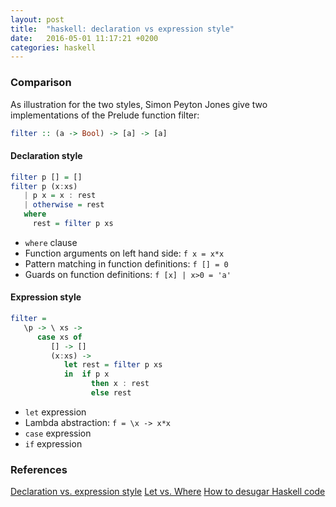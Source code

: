 ```yaml
---
layout: post
title:  "haskell: declaration vs expression style"
date:   2016-05-01 11:17:21 +0200
categories: haskell
---
```


### Comparison

As illustration for the two styles, Simon Peyton Jones give two implementations
of the Prelude function filter:

```haskell
filter :: (a -> Bool) -> [a] -> [a]
```

#### Declaration style

```haskell
filter p [] = []
filter p (x:xs)
   | p x = x : rest
   | otherwise = rest
   where
     rest = filter p xs
```

- `where` clause
- Function arguments on left hand side: `f x = x*x`
- Pattern matching in function definitions: `f [] = 0`
- Guards on function definitions: `f [x] | x>0 = 'a'`

#### Expression style

```haskell
filter =
   \p -> \ xs ->
      case xs of
         [] -> []
         (x:xs) ->
            let rest = filter p xs
            in  if p x
                  then x : rest
                  else rest
```

- `let` expression
- Lambda abstraction: `f = \x -> x*x`
- `case` expression
- `if` expression

### References

[Declaration vs. expression style][1]
[Let vs. Where][2]
[How to desugar Haskell code][3]

[1]:https://wiki.haskell.org/Declaration_vs._expression_style
[2]:https://wiki.haskell.org/Let_vs._Wher
[3]:http://www.haskellforall.com/2014/10/how-to-desugar-haskell-code.html